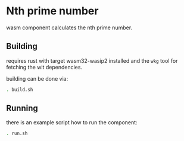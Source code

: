 # Nth prime number

wasm component calculates the nth prime number.

## Building

requires rust with target wasm32-wasip2 installed and the `wkg` tool for fetching the wit dependencies.

building can be done via:

```sh
. build.sh
```

## Running

there is an example script how to run the component:

```sh
. run.sh
```
